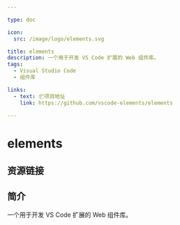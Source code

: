 ```yaml
---

type: doc

icon:
  src: /image/logo/elements.svg

title: elements
description: 一个用于开发 VS Code 扩展的 Web 组件库。
tags:
  - Visual Studio Code
  - 组件库

links:
  - text: 📦项目地址
    link: https://github.com/vscode-elements/elements

---
```


<ShowLogo />

# elements

<ShowTags />

<ShowBreadcrumb />

## 资源链接

<ShowLinks />

## 简介

一个用于开发 VS Code 扩展的 Web 组件库。
